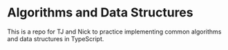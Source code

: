 # Algorithms and Data Structures

This is a repo for TJ and Nick to practice implementing common algorithms and data structures in TypeScript.
